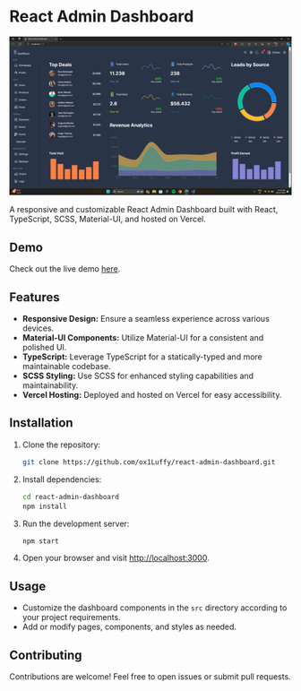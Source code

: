 
# React Admin Dashboard

![Project Image](https://github.com/0x1Luffy/React_Admin_Dashboard/blob/master/public/ReactAdminPannel@ChetanKesare.png)

A responsive and customizable React Admin Dashboard built with React, TypeScript, SCSS, Material-UI, and hosted on Vercel.

## Demo

Check out the live demo [here](https://your-vercel-app-url.vercel.app).

## Features

- **Responsive Design:** Ensure a seamless experience across various devices.
- **Material-UI Components:** Utilize Material-UI for a consistent and polished UI.
- **TypeScript:** Leverage TypeScript for a statically-typed and more maintainable codebase.
- **SCSS Styling:** Use SCSS for enhanced styling capabilities and maintainability.
- **Vercel Hosting:** Deployed and hosted on Vercel for easy accessibility.

## Installation

1. Clone the repository:

   ```bash
   git clone https://github.com/ox1Luffy/react-admin-dashboard.git
   ```

2. Install dependencies:

   ```bash
   cd react-admin-dashboard
   npm install
   ```

3. Run the development server:

   ```bash
   npm start
   ```

4. Open your browser and visit [http://localhost:3000](http://localhost:3000).

## Usage

- Customize the dashboard components in the `src` directory according to your project requirements.
- Add or modify pages, components, and styles as needed.

## Contributing

Contributions are welcome! Feel free to open issues or submit pull requests.